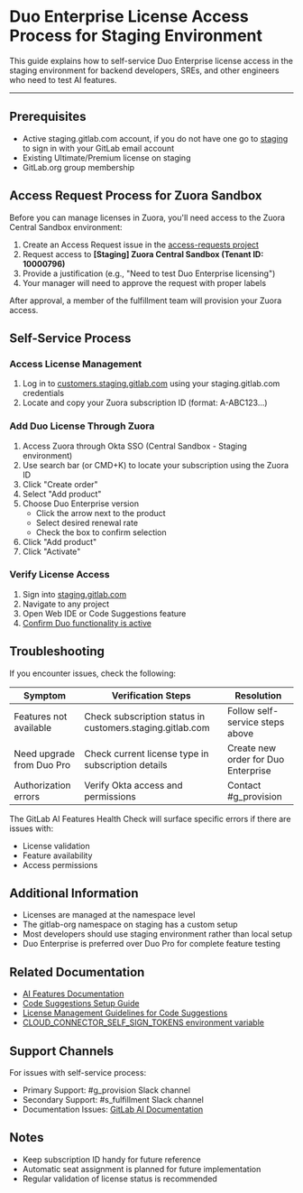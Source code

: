 # Duo Enterprise License Access Process for Staging Environment

This guide explains how to self-service Duo Enterprise license access in the staging environment for backend developers, SREs, and other engineers who need to test AI features.

---

## Prerequisites

- Active staging.gitlab.com account, if you do not have one go to [staging](https://staging.gitlab.com/help) to sign in with your GitLab email account
- Existing Ultimate/Premium license on staging
- GitLab.org group membership

## Access Request Process for Zuora Sandbox

Before you can manage licenses in Zuora, you'll need access to the Zuora Central Sandbox environment:

1. Create an Access Request issue in the [access-requests project](https://gitlab.com/gitlab-com/team-member-epics/access-requests)
2. Request access to **[Staging] Zuora Central Sandbox (Tenant ID: 10000796)**
3. Provide a justification (e.g., "Need to test Duo Enterprise licensing")
4. Your manager will need to approve the request with proper labels

After approval, a member of the fulfillment team will provision your Zuora access.

## Self-Service Process

### Access License Management

1. Log in to [customers.staging.gitlab.com](https://customers.staging.gitlab.com) using your staging.gitlab.com credentials
2. Locate and copy your Zuora subscription ID (format: A-ABC123...)

### Add Duo License Through Zuora

1. Access Zuora through Okta SSO (Central Sandbox - Staging environment)
2. Use search bar (or CMD+K) to locate your subscription using the Zuora ID
3. Click "Create order"
4. Select "Add product"
5. Choose Duo Enterprise version
   - Click the arrow next to the product
   - Select desired renewal rate
   - Check the box to confirm selection
6. Click "Add product"
7. Click "Activate"

### Verify License Access

1. Sign into [staging.gitlab.com](https://staging.gitlab.com)
2. Navigate to any project
3. Open Web IDE or Code Suggestions feature
4. [Confirm Duo functionality is active](https://docs.gitlab.com/user/gitlab_duo/setup/#run-a-health-check-for-gitlab-duo)

## Troubleshooting

If you encounter issues, check the following:

| Symptom | Verification Steps | Resolution |
|---------|-------------------|------------|
| Features not available | Check subscription status in customers.staging.gitlab.com | Follow self-service steps above |
| Need upgrade from Duo Pro | Check current license type in subscription details | Create new order for Duo Enterprise |
| Authorization errors | Verify Okta access and permissions | Contact #g_provision |

The GitLab AI Features Health Check will surface specific errors if there are issues with:

- License validation
- Feature availability
- Access permissions

## Additional Information

- Licenses are managed at the namespace level
- The gitlab-org namespace on staging has a custom setup
- Most developers should use staging environment rather than local setup
- Duo Enterprise is preferred over Duo Pro for complete feature testing

## Related Documentation

- [AI Features Documentation](https://docs.gitlab.com/development/ai_features/)
- [Code Suggestions Setup Guide](https://docs.gitlab.com/development/code_suggestions/)
- [License Management Guidelines for Code Suggestions](https://docs.gitlab.com/development/code_suggestions/#setup-instructions-to-use-gdk-with-the-code-suggestions-add-on)
- [CLOUD_CONNECTOR_SELF_SIGN_TOKENS environment variable](https://docs.gitlab.com/development/ai_features/#optional-set-cloud_connector_self_sign_tokens-environment-variable)

## Support Channels

For issues with self-service process:

- Primary Support: #g_provision Slack channel
- Secondary Support: #s_fulfillment Slack channel
- Documentation Issues: [GitLab AI Documentation](https://docs.gitlab.com/development/ai_features/)

## Notes

- Keep subscription ID handy for future reference
- Automatic seat assignment is planned for future implementation
- Regular validation of license status is recommended
